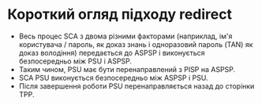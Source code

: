 # Короткий огляд підходу redirect

- Весь процес SCA з двома різними факторами (наприклад, ім'я користувача / пароль, як доказ знань і одноразовий пароль (TAN) як доказ володіння) передається до ASPSP і виконується безпосередньо між PSU і ASPSP.
- Таким чином, PSU має бути перенаправлений з PISP на ASPSP.
- SCA PSU виконується безпосередньо між ASPSP і PSU.
- Після завершення роботи PSU перенаправляється назад до сторінки TPP.
